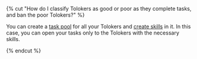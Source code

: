{% cut "How do I classify Tolokers as good or poor as they complete tasks, and ban the poor Tolokers?" %}

You can create a [task pool](../../../concepts/pool-main.md) for all your Tolokers and [create skills](../../../concepts/nav-create.md) in it. In this case, you can open your tasks only to the Tolokers with the necessary skills.

{% endcut %}